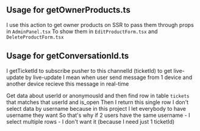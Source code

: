 ## Usage for getOwnerProducts.ts

I use this action to get owner products on SSR to pass them through props in `AdminPanel.tsx`
To show them in `EditProductForm.tsx` and `DeleteProductForm.tsx`

## Usage for getConversationId.ts

I getTicketId to subscribe pusher to this channelId (ticketId) to get live-update
by live-update I mean when user send message from 1 device and another device recieve this message in real-time

Get data about userId or anonymousId and then find row in table `tickets` that matches that userId and is_open
Then I return this single row
I don't select data by username because in this project I let everybody to have username they want
So that's why if 2 users have the same username - I select multiple rows - I don't want it (because I need just 1 ticketId)
